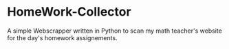 # HomeWork-Collector

A simple Webscrapper written in Python to scan my math teacher's website for the day's homework assignements.
